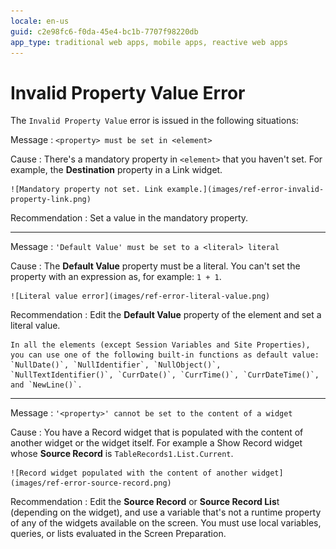 ```yaml
---
locale: en-us
guid: c2e98fc6-f0da-45e4-bc1b-7707f98220db
app_type: traditional web apps, mobile apps, reactive web apps
---
```


# Invalid Property Value Error

The `Invalid Property Value` error is issued in the following situations:

Message
:   `<property> must be set in <element>`
  
Cause
:   There's a mandatory property in `<element>` that you haven't set. For example, the **Destination** property in a Link widget.

    ![Mandatory property not set. Link example.](images/ref-error-invalid-property-link.png)

Recommendation
:   Set a value in the mandatory property.

---

Message
:   `'Default Value' must be set to a <literal> literal`

Cause
:   The **Default Value** property must be a literal. You can't set the property with an expression as, for example: `1 + 1`.

    ![Literal value error](images/ref-error-literal-value.png)

Recommendation
:   Edit the **Default Value** property of the element and set a literal value.

    In all the elements (except Session Variables and Site Properties), you can use one of the following built-in functions as default value: `NullDate()`, `NullIdentifier`, `NullObject()`, `NullTextIdentifier()`, `CurrDate()`, `CurrTime()`, `CurrDateTime()`, and `NewLine()`.

---

Message
:   `'<property>' cannot be set to the content of a widget`
  
Cause
:   You have a Record widget that is populated with the content of another widget or the widget itself. For example a Show Record widget whose **Source Record** is `TableRecords1.List.Current`.

    ![Record widget populated with the content of another widget](images/ref-error-source-record.png)

Recommendation
:   Edit the **Source Record** or **Source Record Lis**t (depending on the widget), and use a variable that's not a runtime property of any of the widgets available on the screen. You must use local variables, queries, or lists evaluated in the Screen Preparation.
